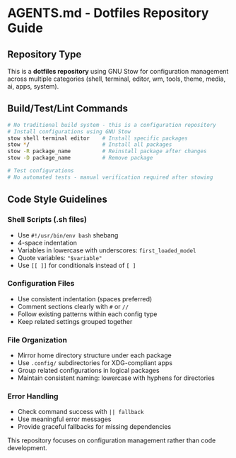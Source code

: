 # AGENTS.md - Dotfiles Repository Guide

## Repository Type
This is a **dotfiles repository** using GNU Stow for configuration management across multiple categories (shell, terminal, editor, wm, tools, theme, media, ai, apps, system).

## Build/Test/Lint Commands
```bash
# No traditional build system - this is a configuration repository
# Install configurations using GNU Stow
stow shell terminal editor    # Install specific packages
stow */                       # Install all packages
stow -R package_name          # Reinstall package after changes
stow -D package_name          # Remove package

# Test configurations
# No automated tests - manual verification required after stowing
```

## Code Style Guidelines

### Shell Scripts (.sh files)
- Use `#!/usr/bin/env bash` shebang
- 4-space indentation
- Variables in lowercase with underscores: `first_loaded_model`
- Quote variables: `"$variable"`
- Use `[[ ]]` for conditionals instead of `[ ]`

### Configuration Files
- Use consistent indentation (spaces preferred)
- Comment sections clearly with `#` or `//`
- Follow existing patterns within each config type
- Keep related settings grouped together

### File Organization
- Mirror home directory structure under each package
- Use `.config/` subdirectories for XDG-compliant apps
- Group related configurations in logical packages
- Maintain consistent naming: lowercase with hyphens for directories

### Error Handling
- Check command success with `|| fallback`
- Use meaningful error messages
- Provide graceful fallbacks for missing dependencies

This repository focuses on configuration management rather than code development.